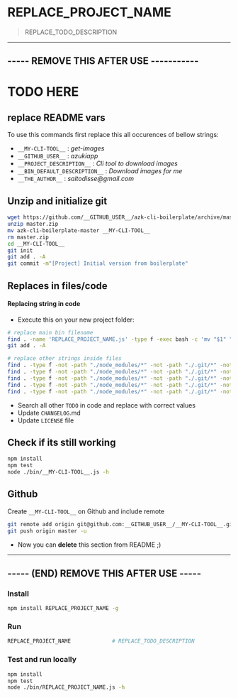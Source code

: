 # REPLACE_PROJECT_NAME

> REPLACE_TODO_DESCRIPTION

---------------------------------------
----- REMOVE THIS AFTER USE -----------
---------------------------------------

# TODO HERE

## replace README vars

To use this commands first replace this all occurences of bellow strings:

- `__MY-CLI-TOOL__`              : _get-images_
- `__GITHUB_USER__`              : _azukiapp_
- `__PROJECT_DESCRIPTION__`      : _Cli tool to download images_
- `__BIN_DEFAULT_DESCRIPTION__`  : _Download images for me_
- `__THE_AUTHOR__`               : _saitodisse@gmail.com_

## Unzip and initialize git

```sh
wget https://github.com/__GITHUB_USER__/azk-cli-boilerplate/archive/master.zip
unzip master.zip
mv azk-cli-boilerplate-master __MY-CLI-TOOL__
rm master.zip
cd __MY-CLI-TOOL__
git init
git add . -A
git commit -m"[Project] Initial version from boilerplate"

```

## Replaces in files/code

#### Replacing string in code

- Execute this on your new project folder:

```sh
# replace main bin filename
find . -name 'REPLACE_PROJECT_NAME.js' -type f -exec bash -c 'mv "$1" "${1/REPLACE_PROJECT_NAME.js/twitter-pic-downloader.js}"' -- {} \;
git add . -A

# replace other strings inside files
find . -type f -not -path "./node_modules/*" -not -path "./.git/*" -not -path "./lib/*" -exec sed -i 's/REPLACE_PROJECT_GITHUB_URI/https:\/\/github.com\/saitodisse\/twitter-pic-downloader/g' {} +
find . -type f -not -path "./node_modules/*" -not -path "./.git/*" -not -path "./lib/*" -exec sed -i 's/REPLACE_PROJECT_NAME/twitter-pic-downloader/g' {} +
find . -type f -not -path "./node_modules/*" -not -path "./.git/*" -not -path "./lib/*" -exec sed -i 's/REPLACE_TODO_DESCRIPTION/Downloads images from some twitter stream/g' {} +
find . -type f -not -path "./node_modules/*" -not -path "./.git/*" -not -path "./lib/*" -exec sed -i 's/REPLACE_TODO_BIN_DESCRIPTION/Download images/g' {} +
find . -type f -not -path "./node_modules/*" -not -path "./.git/*" -not -path "./lib/*" -exec sed -i 's/REPLACE_TODO_AUTHOR/saitodisse@gmail.com/g' {} +
```

- Search all other `TODO` in code and replace with correct values
- Update `CHANGELOG`.md
- Update `LICENSE` file

## Check if its still working

```sh
npm install
npm test
node ./bin/__MY-CLI-TOOL__.js -h

```

## Github

Create `__MY-CLI-TOOL__` on Github and include remote

```sh
git remote add origin git@github.com:__GITHUB_USER__/__MY-CLI-TOOL__.git
git push origin master -u

```

- Now you can **delete** this section from README ;)

---------------------------------------
----- (END) REMOVE THIS AFTER USE -----
---------------------------------------

### Install

```sh
npm install REPLACE_PROJECT_NAME -g

```

### Run

```sh
REPLACE_PROJECT_NAME             # REPLACE_TODO_DESCRIPTION

```

### Test and run locally

```sh
npm install
npm test
node ./bin/REPLACE_PROJECT_NAME.js -h

```

